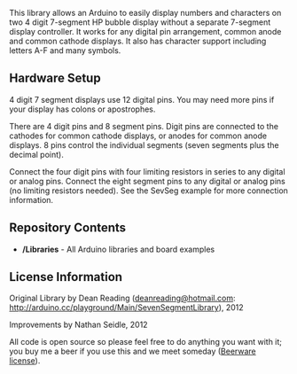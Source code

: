 This library allows an Arduino to easily display numbers and characters on two 4 digit 7-segment HP bubble display without a separate 7-segment display controller.
It works for any digital pin arrangement, common anode and common cathode displays. It also has character support including letters A-F and many symbols. 

Hardware Setup
--------------
4 digit 7 segment displays use 12 digital pins. You may need more pins if your display has colons or apostrophes.

There are 4 digit pins and 8 segment pins. Digit pins are connected to the cathodes for common cathode displays, or anodes for common anode displays. 8 pins control the individual segments (seven segments plus the decimal point). 

Connect the four digit pins with four limiting resistors in series to any digital or analog pins. Connect the eight segment pins to any digital or analog pins (no limiting resistors needed). See the SevSeg example for more connection information.

Repository Contents
-------------------

* **/Libraries** - All Arduino libraries and board examples

License Information
-------------------
Original Library by Dean Reading (deanreading@hotmail.com: http://arduino.cc/playground/Main/SevenSegmentLibrary), 2012

Improvements by Nathan Seidle, 2012

All code is open source so please feel free to do anything you want with it; you buy me a beer if you use this and we meet someday ([Beerware license](http://en.wikipedia.org/wiki/Beerware)).
